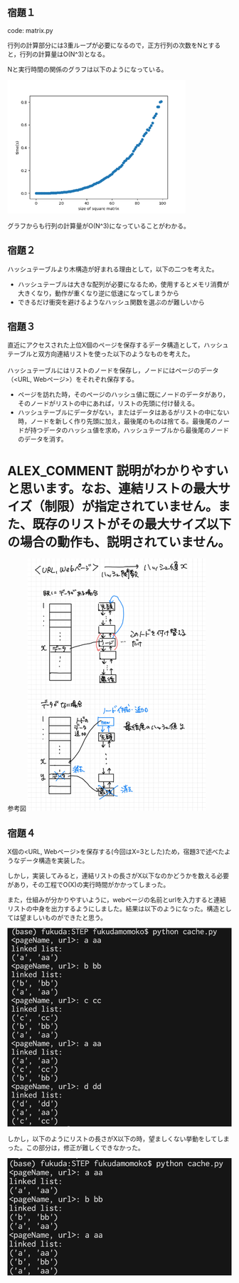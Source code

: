 ## 宿題１

code: matrix.py

行列の計算部分には3重ループが必要になるので，正方行列の次数をNとすると，行列の計算量はO(N^3)となる。

Nと実行時間の関係のグラフは以下のようになっている。

<img src="HW1.png" width="400"/>

グラフからも行列の計算量がO(N^3)になっていることがわかる。

## 宿題２

ハッシュテーブルより木構造が好まれる理由として，以下の二つを考えた。

- ハッシュテーブルは大きな配列が必要になるため，使用するとメモリ消費が大きくなり，動作が重くなり逆に低速になってしまうから
- できるだけ衝突を避けるようなハッシュ関数を選ぶのが難しいから


## 宿題３

直近にアクセスされた上位X個のページを保存するデータ構造として，ハッシュテーブルと双方向連結リストを使った以下のようなものを考えた。<br/><br/>
ハッシュテーブルにはリストのノードを保存し，ノードにはページのデータ（<URL, Webページ>）をそれぞれ保存する。<br/>
- ページを訪れた時，そのページのハッシュ値に既にノードのデータがあり，そのノードがリストの中にあれば，リストの先頭に付け替える。
- ハッシュテーブルにデータがない，またはデータはあるがリストの中にない時，ノードを新しく作り先頭に加え，最後尾のものは捨てる。最後尾のノードが持つデータのハッシュ値を求め，ハッシュテーブルから最後尾のノードのデータを消す。

# ALEX_COMMENT 説明がわかりやすいと思います。なお、連結リストの最大サイズ（制限）が指定されていません。また、既存のリストがその最大サイズ以下の場合の動作も、説明されていません。

参考図
<img src="HW3.jpg" width="400"/>

## 宿題４

X個の<URL, Webページ>を保存する(今回はX=3とした)ため，宿題3で述べたようなデータ構造を実装した。<br/>

しかし，実装してみると，連結リストの長さがX以下なのかどうかを数える必要があり，その工程でO(X)の実行時間がかかってしまった。

また，仕組みが分かりやすいように，webページの名前とurlを入力すると連結リストの中身を出力するようにしました。結果は以下のようになった。構造としては望ましいものができたと思う。

<img src="HW4.png"/>

しかし，以下のようにリストの長さがX以下の時，望ましくない挙動をしてしまった。この部分は，修正が難しくできなかった。

<img src="HW4-2.png"/>
